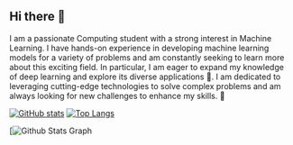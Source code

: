 ## Hi there 👋

I am a passionate Computing student with a strong interest in Machine Learning. I have hands-on experience in developing machine learning models for a variety of problems and am constantly seeking to learn more about this exciting field. In particular, I am eager to expand my knowledge of deep learning and explore its diverse applications 🌱. I am dedicated to leveraging cutting-edge technologies to solve complex problems and am always looking for new challenges to enhance my skills. 🔭

[![GitHub stats](https://github-readme-stats.vercel.app/api?username=buisonanh)](https://github.com/anuraghazra/readme-components) [![Top Langs](https://github-readme-stats.vercel.app/api/top-langs/?username=buisonanh)](https://github.com/MrKrishnaAgarwal/readme-components-github)

[![ Github Stats Graph](https://github-profile-summary-cards.vercel.app/api/cards/profile-details?username=YOUR_PROFILE_USERNAME&theme=radical&hide_border=true)

<!--
**buisonanh/buisonanh** is a ✨ _special_ ✨ repository because its `README.md` (this file) appears on your GitHub profile.

Here are some ideas to get you started:

- 🔭 I’m currently working on ...
- 🌱 I’m currently learning ...
- 👯 I’m looking to collaborate on ...
- 🤔 I’m looking for help with ...
- 💬 Ask me about ...
- 📫 How to reach me: ...
- 😄 Pronouns: ...
- ⚡ Fun fact: ...
-->
